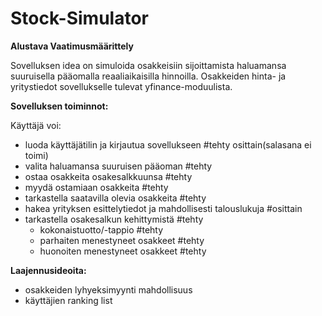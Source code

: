 # Stock-Simulator

**Alustava Vaatimusmäärittely**

Sovelluksen idea on simuloida osakkeisiin sijoittamista haluamansa suuruisella pääomalla reaaliaikaisilla hinnoilla. 
Osakkeiden hinta- ja yritystiedot sovellukselle tulevat yfinance-moduulista.

**Sovelluksen toiminnot:**

Käyttäjä voi:

- luoda käyttäjätilin ja kirjautua sovellukseen                 #tehty osittain(salasana ei toimi)
- valita haluamansa suuruisen pääoman                           #tehty
- ostaa osakkeita osakesalkkuunsa                               #tehty
- myydä ostamiaan osakkeita                                     #tehty
- tarkastella saatavilla olevia osakkeita                       #tehty
- hakea yrityksen esittelytiedot ja mahdollisesti talouslukuja  #osittain
- tarkastella osakesalkun kehittymistä                          #tehty
    - kokonaistuotto/-tappio                                    #tehty
    - parhaiten menestyneet osakkeet                            #tehty
    - huonoiten menestyneet osakkeet                            #tehty



**Laajennusideoita:**

- osakkeiden lyhyeksimyynti mahdollisuus
- käyttäjien ranking list



